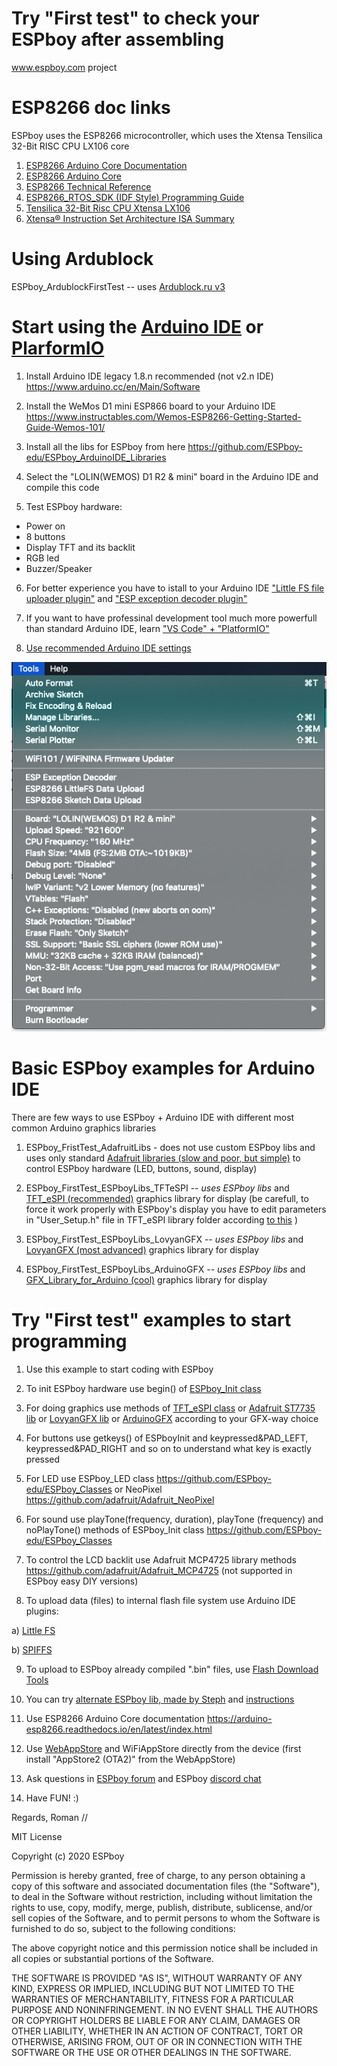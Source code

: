 # Try "First test" to check your ESPboy after assembling
www.espboy.com project

# ESP8266 doc links

ESPboy uses the ESP8266 microcontroller, which uses the Xtensa Tensilica 32-Bit RISC CPU LX106 core

1. [ESP8266 Arduino Core Documentation](https://arduino-esp8266.readthedocs.io/_/downloads/en/latest/pdf/)
2. [ESP8266 Arduino Core](https://arduino-esp8266.readthedocs.io/en/stable/ideoptions.html)
3. [ESP8266 Technical Reference](https://www.espressif.com/sites/default/files/documentation/esp8266-technical_reference_en.pdf)
4. [ESP8266_RTOS_SDK (IDF Style) Programming Guide](https://docs.espressif.com/projects/esp8266-rtos-sdk/en/latest/get-started/index.html)
5. [Tensilica 32-Bit Risc CPU Xtensa LX106](https://softwareg.com.au/blogs/computer-hardware/tensilica-32-bit-risc-cpu-xtensa-lx106)
6. [Xtensa® Instruction Set Architecture ISA Summary](https://www.cadence.com/content/dam/cadence-www/global/en_US/documents/tools/silicon-solutions/compute-ip/isa-summary.pdf)


# Using Ardublock

ESPboy_ArdublockFirstTest -- uses [Ardublock.ru v3](http://ardublock.ru/3/)
   

# Start using the [Arduino IDE](https://www.arduino.cc) or [PlarformIO](https://platformio.org)

1. Install Arduino IDE legacy 1.8.n recommended (not v2.n IDE) https://www.arduino.cc/en/Main/Software

2. Install the WeMos D1 mini ESP866 board to your Arduino IDE https://www.instructables.com/Wemos-ESP8266-Getting-Started-Guide-Wemos-101/

3. Install all the libs for ESPboy from here https://github.com/ESPboy-edu/ESPboy_ArduinoIDE_Libraries

4. Select the "LOLIN(WEMOS) D1 R2 & mini" board in the Arduino IDE and compile this code

5. Test ESPboy hardware:
- Power on
- 8 buttons
- Display TFT and its backlit
- RGB led
- Buzzer/Speaker

6. For better experience you have to istall to your Arduino IDE ["Little FS file uploader plugin"](https://github.com/earlephilhower/arduino-esp8266littlefs-plugin) and ["ESP exception decoder plugin"](https://github.com/me-no-dev/EspExceptionDecoder)

7. If you want to have professinal development tool much more powerfull than standard Arduino IDE, learn ["VS Code" + "PlatformIO"](https://circuitsgeek.com/guides-and-how-to/programming-esp8266-using-vs-code-and-platformio/)

8. [Use recommended Arduino IDE settings](https://github.com/ESPboy-edu/ESPboy_FirstTest/blob/master/settings.png)

![Arduino IDE settings](settings.png)


# Basic ESPboy examples for Arduino IDE

There are few ways to use ESPboy + Arduino IDE with different most common Arduino graphics libraries

1. ESPboy_FristTest_AdafruitLibs - does not use custom ESPboy libs and uses only standard [Adafruit libraries (slow and poor, but simple)](https://github.com/adafruit/Adafruit-ST7735-Library) to control ESPboy hardware (LED, buttons, sound, display)

2. ESPboy_FirstTest_ESPboyLibs_TFTeSPI -- *uses ESPboy libs* and [TFT_eSPI (recommended)](https://github.com/Bodmer/TFT_eSPI?ysclid=ln67tav62z348840877) graphics library for display (be carefull, to force it work properly with ESPboy's display you have to edit parameters in "User_Setup.h" file in TFT_eSPI library folder according [to this](https://github.com/ESPboy-edu/ESPboy_ArduinoIDE_Libraries/blob/master/TFT_eSPI-master/User_Setup.h) )

3. ESPboy_FirstTest_ESPboyLibs_LovyanGFX -- *uses ESPboy libs* and [LovyanGFX (most advanced)](https://github.com/lovyan03/LovyanGFX) graphics library for display

4. ESPboy_FirstTest_ESPboyLibs_ArduinoGFX -- *uses ESPboy libs* and [GFX_Library_for_Arduino (cool)](https://github.com/moononournation/Arduino_GFX) graphics library for display


# Try "First test" examples to start programming

1. Use this example to start coding with ESPboy

2. To init ESPboy hardware use begin() of [ESPboy_Init class](https://github.com/ESPboy-edu/ESPboy_Classes)

3. For doing graphics use methods of [TFT_eSPI class](https://github.com/Bodmer/TFT_eSPI) or [Adafruit ST7735 lib](https://github.com/adafruit/Adafruit-ST7735-Library) or [LovyanGFX lib](https://github.com/lovyan03/LovyanGFX) or [ArduinoGFX](https://github.com/moononournation/Arduino_GFX?ysclid=m3vfcm8qub54799678) according to your GFX-way choice

4. For buttons use getkeys() of ESPboyInit and keypressed&PAD_LEFT, keypressed&PAD_RIGHT and so on to understand what key is exactly pressed

5. For LED use ESPboy_LED class https://github.com/ESPboy-edu/ESPboy_Classes or NeoPixel https://github.com/adafruit/Adafruit_NeoPixel

6. For sound use playTone(frequency, duration), playTone (frequency) and noPlayTone() methods of ESPboy_Init class https://github.com/ESPboy-edu/ESPboy_Classes 

7. To control the LCD backlit use Adafruit MCP4725 library methods https://github.com/adafruit/Adafruit_MCP4725 (not supported in ESPboy easy DIY versions)

8. To upload data (files) to internal flash file system use Arduino IDE plugins: 

a) [Little FS](https://github.com/earlephilhower/arduino-esp8266littlefs-plugin)

b) [SPIFFS](https://github.com/esp8266/arduino-esp8266fs-plugin)

9. To upload to ESPboy already compiled ".bin" files, use [Flash Download Tools](https://github.com/SequoiaSan/Guide-How-To-Upload-bin-to-ESP8266-ESP32)

10. You can try [alternate ESPboy lib, made by Steph](https://www.arduino.cc/reference/en/libraries/espboy/) and [instructions](https://m1cr0lab-espboy.github.io/ESPboy)

11. Use ESP8266 Arduino Core documentation https://arduino-esp8266.readthedocs.io/en/latest/index.html

12. Use [WebAppStore](https://espboy.m1cr0lab.com/demo/appstore/) and WiFiAppStore directly from the device (first install "AppStore2 (OTA2)" from the WebAppStore)

13. Ask questions in [ESPboy forum](https://community.arduboy.com) and ESPboy [discord chat](https://discord.gg/kMWhY2x)

14. Have FUN! :)

Regards,
Roman
//


MIT License

Copyright (c) 2020 ESPboy

Permission is hereby granted, free of charge, to any person obtaining a copy
of this software and associated documentation files (the "Software"), to deal
in the Software without restriction, including without limitation the rights
to use, copy, modify, merge, publish, distribute, sublicense, and/or sell
copies of the Software, and to permit persons to whom the Software is
furnished to do so, subject to the following conditions:

The above copyright notice and this permission notice shall be included in all
copies or substantial portions of the Software.

THE SOFTWARE IS PROVIDED "AS IS", WITHOUT WARRANTY OF ANY KIND, EXPRESS OR
IMPLIED, INCLUDING BUT NOT LIMITED TO THE WARRANTIES OF MERCHANTABILITY,
FITNESS FOR A PARTICULAR PURPOSE AND NONINFRINGEMENT. IN NO EVENT SHALL THE
AUTHORS OR COPYRIGHT HOLDERS BE LIABLE FOR ANY CLAIM, DAMAGES OR OTHER
LIABILITY, WHETHER IN AN ACTION OF CONTRACT, TORT OR OTHERWISE, ARISING FROM,
OUT OF OR IN CONNECTION WITH THE SOFTWARE OR THE USE OR OTHER DEALINGS IN THE
SOFTWARE.
